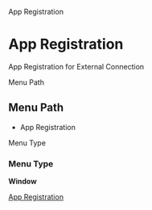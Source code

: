 
App Registration
# App Registration


App Registration for External Connection

Menu Path
## Menu Path



- App Registration

Menu Type
### Menu Type

**Window**


[App Registration](../../functional-guide/window/window-app-registration.md)